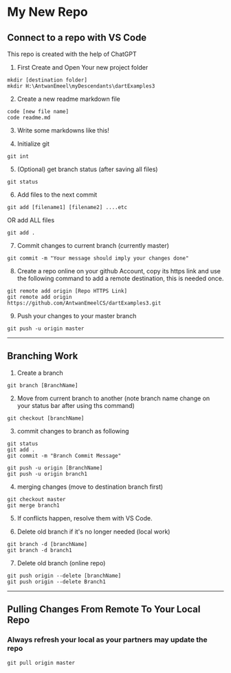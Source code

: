 # My New Repo

## Connect to a repo with VS Code

This repo is created with the help of ChatGPT

1. First Create and Open Your new project folder

~~~~ 
mkdir [destination folder]
mkdir H:\AntwanEmeel\myDescendants\dartExamples3 
~~~~

2. Create a new readme markdown file

~~~~ 
code [new file name]
code readme.md 
~~~~

3. Write some markdowns like this!

4. Initialize git

~~~~ 
git int 
~~~~

5. (Optional) get branch status (after saving all files)

~~~~ 
git status 
~~~~

6. Add files to the next commit

~~~~ 
git add [filename1] [filename2] ....etc 
~~~~

OR add ALL files

~~~~ 
git add . 
~~~~

7. Commit changes to current branch (currently master)

~~~~ 
git commit -m "Your message should imply your changes done" 
~~~~

8. Create a repo online on your github Account, copy its https link and use the following command to add a remote destination, this is needed once.

~~~~ 
git remote add origin [Repo HTTPS Link]
git remote add origin https://github.com/AntwanEmeelCS/dartExamples3.git
~~~~

9. Push your changes to your master branch

~~~~ 
git push -u origin master 
~~~~

----------------------------------------------------------------------------
## Branching Work

1. Create a branch

~~~~
git branch [BranchName]
~~~~

2. Move from current branch to another (note branch name change on your status bar after using ths command)

~~~~
git checkout [branchName]
~~~~

3. commit changes to branch as following
~~~~
git status
git add .
git commit -m "Branch Commit Message"

git push -u origin [BranchName]
git push -u origin branch1
~~~~

4. merging changes (move to destination branch first)

~~~~
git checkout master
git merge branch1
~~~~

5. If conflicts happen, resolve them with VS Code.

6. Delete old branch if it's no longer needed (local work)

~~~~
git branch -d [branchName]
git branch -d branch1
~~~~

7. Delete old branch (online repo)

~~~~
git push origin --delete [branchName]
git push origin --delete Branch1
~~~~
----------------------------------------------------------------------------------
## Pulling Changes From Remote To Your Local Repo

### Always refresh your local as your partners may update the repo

~~~~
git pull origin master
~~~~
